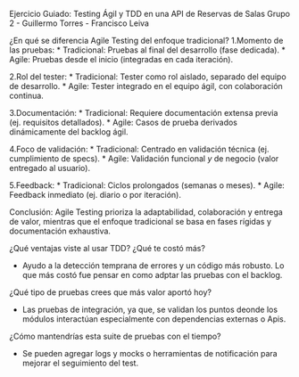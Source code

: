 Ejercicio Guiado: Testing Ágil y TDD en una API de Reservas de Salas
Grupo 2 - Guillermo Torres - Francisco Leiva

¿En qué se diferencia Agile Testing del enfoque tradicional?
  1.Momento de las pruebas:
    * Tradicional: Pruebas al final del desarrollo (fase dedicada).
    * Agile: Pruebas desde el inicio (integradas en cada iteración).

  2.Rol del tester:
    * Tradicional: Tester como rol aislado, separado del equipo de desarrollo.
    * Agile: Tester integrado en el equipo ágil, con colaboración continua.

  3.Documentación:
    * Tradicional: Requiere documentación extensa previa (ej. requisitos detallados).
    * Agile: Casos de prueba derivados dinámicamente del backlog ágil.

  4.Foco de validación:
    * Tradicional: Centrado en validación técnica (ej. cumplimiento de specs).
    * Agile: Validación funcional *y* de negocio (valor entregado al usuario).

  5.Feedback:
    * Tradicional: Ciclos prolongados (semanas o meses).
    * Agile: Feedback inmediato (ej. diario o por iteración).

  Conclusión: Agile Testing prioriza la adaptabilidad, colaboración y entrega de valor, mientras que el enfoque tradicional se basa en fases rígidas y documentación exhaustiva.
    
¿Qué ventajas viste al usar TDD? ¿Qué te costó más?
- Ayudo a la detección temprana de errores y un código más robusto. Lo que más costó fue pensar en como adptar las pruebas con el backlog.
  
¿Qué tipo de pruebas crees que más valor aportó hoy?
- Las pruebas de integración, ya que, se validan los puntos deonde los módulos interactúan especialmente con dependencias externas o Apis.
  
¿Cómo mantendrías esta suite de pruebas con el tiempo?
- Se pueden agregar logs y mocks o herramientas de notificación para mejorar el seguimiento del test.
